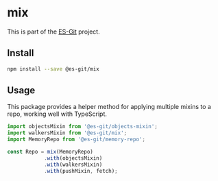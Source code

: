 # mix

This is part of the [ES-Git](https://github.com/es-git/es-git) project.

## Install

```bash
npm install --save @es-git/mix
```

## Usage

This package provides a helper method for applying multiple mixins to a repo, working well with TypeScript.

```js
import objectsMixin from '@es-git/objects-mixin';
import walkersMixin from '@es-git/mix';
import MemoryRepo from '@es-git/memory-repo';

const Repo = mix(MemoryRepo)
            .with(objectsMixin)
            .with(walkersMixin)
            .with(pushMixin, fetch);
```
